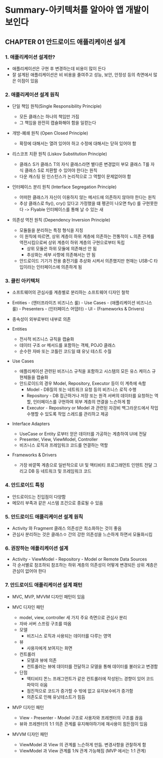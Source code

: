 # Summary-아키텍처를 알아야 앱 개발이 보인다

## CHAPTER 01 안드로이드 애플리케이션 설계

### 1. 애플리케이션 설계란?
- 애플리케이션은 구현 후 변경하는데 비용이 많이 든다
- 잘 설계된 애플리케이션은 비 비용을 줄여주고 성능, 보안, 안정성 등의 측면에서 많은 이점이 있음

### 2. 애플리케이션 설계 원칙
- 단일 책임 원칙(Single Responsibility Principle)
  + 모든 클래스는 하나의 책임만 가짐
  + 그 책임을 완전히 캡슐화해야 함을 일컫는다

- 개방-폐쇄 원칙 (Open Closed Principle)
  + 확장에 대해서는 열려 있어야 하고 수정에 대해서는 닫혀 있어야 함

- 리스코프 치환 원칙 (Liskov Substitution Principle)
  + 클래스 S가 클래스 T의 자식 클래스라면 별다른 변경없이 부모 클래스 T를 자식 클래스 S로 치환할 수 있어야 한다는 원칙
  + 다운 캐스팅 된 인스턴스가 논리적으로 그 역할이 문제없어야 함

- 인터페이스 분리 원칙 (Interface Segregation Principle)
  + 어떠한 클래스가 자신이 이용하지 않는 메서드에 의존하지 않아야 한다는 원칙
  + 추상 클래스로 fly(), cry() 있다고 가정했을 떄 펭귄이 나오면 fly() 를 구현못한다 -> Flyable 인터페이스를 통해 날 수 있는 새

- 의존성 역전 원칙 (Dependency Inversion Principle)
  + 모듈들을 분리하는 특정 형식을 지칭
  + 이 원칙에 따르면, 상위 계층이 하위 계층에 의존하는 전통적이 ㄴ의존 관계를 역전시킴으로써 상위 계층이 하위 계층의 구현으로부터 독립
    * 상위 모듈은 하위 모듈에 의존해선 안 됨
    * 추상화는 세부 사항에 의존해서는 안 됨
  + 안드로이드 기기가 전용 충전기를 추상화 시켜서 의존했지만 현재는 USB-C 타입이라는 인터페이스에 의존하게 됨

### 3. 클린 아키텍처
- 소프트웨어의 관심사를 계층별로 분리하는 소프트웨어 디자인 철학 
- Entities - (엔터프라이즈 비즈니스 룰) - Use Cases - (애플리케이션 비즈니스 룰) - Presenters - (인터페이스 어댑터) - UI - (Frameworks & Drivers)
- 종속성이 외부로부터 내부로 의존

- Entities
  + 전사적 비즈니스 규칙을 캡슐화
  + 데이터 구조 or 메서드를 포함하는 객체, POJO 클래스
  + 순수한 자바 또는 코틀린 코드일 떄 유닛 테스트 수월

- Use Cases
  + 애플리케이션 관련된 비즈니스 규칙을 포함하고 시스템의 모든 유스 케이스 규현체들을 캡슐화
  + 안드로이드의 경우 Model, Repository, Executor 등이 이 계측에 속함
    * Model - DB질의 또는 네트워크 요청 등의 비즈니스 로직 수행
    * Repository - DB 접근하거나 저장 또는 원격 서버의 데이터를 요청하는 역할, 인터페이스를 구현하여 외부 계층의 연결을 느슨하게 함
    * Executor - Repository or Model 과 관련된 자겅비 백그라운드에서 작업 수행할 수 있도록 작업 스레드를 관리하고 제공

- Interface Adapters
  + UseCase or Entity 로부터 얻은 데이터를 가공하는 계층하여 UI에 전달
  + Presenter, View, ViewModel, Controller
  + 비즈니스 로직과 프레임워크 코드를 연결하는 역할

- Frameworks & Drivers
  + 가장 바깥쪽 계층으로 일반적으로 UI 및 액티비티 프로그래먼트 인텐트 전달 그리고 DB 등 네트워크 및 프레임워크 코드

### 4. 안드로이드 특징
- 안드로이드는 진입점이 다양함
- 메모리 부족과 같은 시스템 조건으로 종료될 수 있음

### 5. 안드로이드 애플리케이션 설계 원칙
- Activity 와 Fragment 클래스 의존성은 최소화하는 것이 좋음
- 관심사 분리하는 것은 클래스ㅇ 간의 강한 의존성을 느슨하게 하면서 모듈화시킴

### 6. 권장하는 애플리케이션 설계
- Activity - ViewModel - Repository - Model or Remote Data Sources
- 각 순서별로 참조하되 참조하는 하위 계층의 의존성이 어떻게 변경되든 상위 계층은 관심이 없어야 한다

### 7. 안드로이드 애플리케이션 설계 패턴
- MVC, MVP, MVVM 디자인 패턴이 있음

- MVC 디자인 패턴
  + model, view, controller 세 가지 주요 측면으로 관심사 분리 
  + 자바 서버 스프링 구조를 따옴
  + 모델
    * 비즈니스 로직과 사용되는 데이터를 다루는 영역
  + 뷰
    * 사용자에게 보여지는 화면
  + 컨트롤러
    * 모델과 뷰에 의존
    * 컨트롤러는 뷰에 데이터를 전달하고 모델을 통해 데이터를 불러오고 변경함
  + 단점
    * 액티비티 똔느 프래그먼트가 같은 컨트롤러에 작성된느 경향이 있어 코드 파악이 쉬움
    * 점진적으로 코드가 증가할 수 밖에 없고 유지보수비가 증가함
    * 의존도로 인해 유닛테스트가 힘듬

- MVP 디자인 패턴
  + View - Presenter - Model 구조로 사용자와 프레젠터의 구조를 끊음
  + 뷰와 프레젠터의 1:1 의존 관계를 유지해야하기에 재사용이 힘든점이 있음

- MVVM 디자인 패턴
  + ViewModel 과 View 의 관계를 느슨하게 만듬. 변경사항을 관찰하게 함
  + ViewModel 과 View 관계를 1:N 관계 가능해짐 (MVP 에서는 1:1 관계)